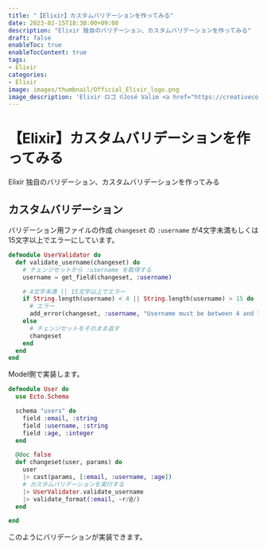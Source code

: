 ```yaml
---
title: "【Elixir】カスタムバリデーションを作ってみる"
date: 2023-02-15T18:30:00+09:00
description: "Elixir 独自のバリデーション、カスタムバリデーションを作ってみる"
draft: false
enableToc: true
enableTocContent: true
tags: 
- Elixir
categories: 
- Elixir
image: images/thumbnail/Official_Elixir_logo.png
image_description: 'Elixir ロゴ ©José Valim <a href="https://creativecommons.org/licenses/by-sa/4.0" target="_blank" rel="nofollow noopener">CC 表示-継承 4.0</a>'
---
```


# 【Elixir】カスタムバリデーションを作ってみる
Elixir 独自のバリデーション、カスタムバリデーションを作ってみる

## カスタムバリデーション

バリデーション用ファイルの作成
`changeset` の `:username` が4文字未満もしくは15文字以上でエラーにしています。
```validators.ex
defmodule UserValidator do
  def validate_username(changeset) do
    # チェンジセットから :username を取得する
    username = get_field(changeset, :username)

    # 4文字未満 || 15文字以上でエラー
    if String.length(username) < 4 || String.length(username) > 15 do
      # エラー
      add_error(changeset, :username, "Username must be between 4 and 15 characters"),
    else
      # チェンジセットをそのまま返す
      changeset
    end
  end
end


```

Model側で実装します。
```user.ex {linenos=table,hl_lines=[14]}
defmodule User do
  use Ecto.Schema

  schema "users" do
    field :email, :string
    field :username, :string
    field :age, :integer
  end

  @doc false
  def changeset(user, params) do
    user
    |> cast(params, [:email, :username, :age])
    # カスタムバリデーションを実行する
    |> UserValidator.validate_username
    |> validate_format(:email, ~r/@/)
  end

end

```

このようにバリデーションが実装できます。
